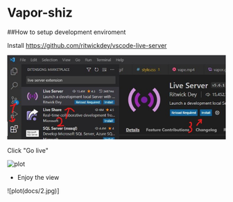 # Vapor-shiz

##How to setup development enviroment

Install https://github.com/ritwickdey/vscode-live-server

![plot](docs/1.jpg)

Click "Go live"

![plot](https://github.com/ritwickdey/vscode-live-server/blob/master/images/Screenshot/vscode-live-server-statusbar-3.jpg?raw=true)

+ Enjoy the view

![plot(docs/2.jpg)]
